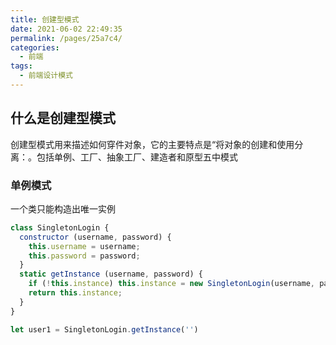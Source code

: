 ```yaml
---
title: 创建型模式
date: 2021-06-02 22:49:35
permalink: /pages/25a7c4/
categories:
  - 前端
tags:
  - 前端设计模式
---
```

## 什么是创建型模式
创建型模式用来描述如何穿件对象，它的主要特点是“将对象的创建和使用分离：。包括单例、工厂、抽象工厂、建造者和原型五中模式

### 单例模式
一个类只能构造出唯一实例
```js
class SingletonLogin {
  constructor (username, password) {
    this.username = username;
    this.password = password;
  }
  static getInstance (username, password) {
    if (!this.instance) this.instance = new SingletonLogin(username, password);
    return this.instance;
  }
}

let user1 = SingletonLogin.getInstance('')
```